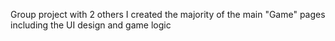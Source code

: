 Group project with 2 others
I created the majority of the main "Game" pages including the UI design and game logic

